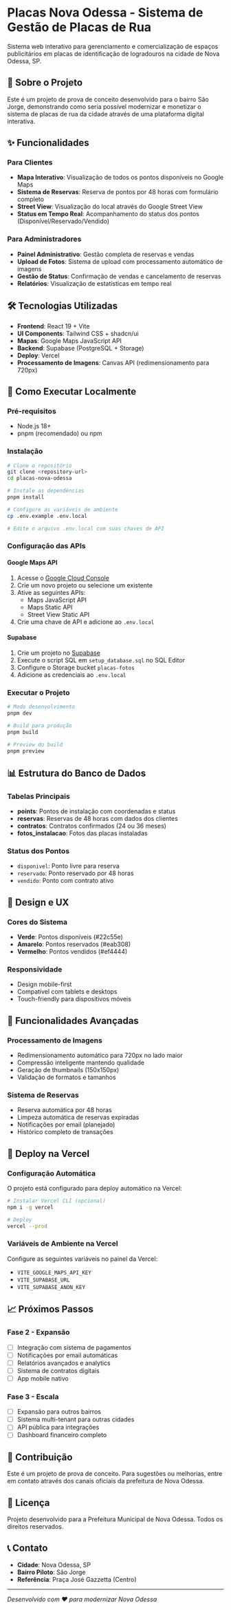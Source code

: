 # Placas Nova Odessa - Sistema de Gestão de Placas de Rua

Sistema web interativo para gerenciamento e comercialização de espaços publicitários em placas de identificação de logradouros na cidade de Nova Odessa, SP.

## 🎯 Sobre o Projeto

Este é um projeto de prova de conceito desenvolvido para o bairro São Jorge, demonstrando como seria possível modernizar e monetizar o sistema de placas de rua da cidade através de uma plataforma digital interativa.

## ✨ Funcionalidades

### Para Clientes
- **Mapa Interativo**: Visualização de todos os pontos disponíveis no Google Maps
- **Sistema de Reservas**: Reserva de pontos por 48 horas com formulário completo
- **Street View**: Visualização do local através do Google Street View
- **Status em Tempo Real**: Acompanhamento do status dos pontos (Disponível/Reservado/Vendido)

### Para Administradores
- **Painel Administrativo**: Gestão completa de reservas e vendas
- **Upload de Fotos**: Sistema de upload com processamento automático de imagens
- **Gestão de Status**: Confirmação de vendas e cancelamento de reservas
- **Relatórios**: Visualização de estatísticas em tempo real

## 🛠️ Tecnologias Utilizadas

- **Frontend**: React 19 + Vite
- **UI Components**: Tailwind CSS + shadcn/ui
- **Mapas**: Google Maps JavaScript API
- **Backend**: Supabase (PostgreSQL + Storage)
- **Deploy**: Vercel
- **Processamento de Imagens**: Canvas API (redimensionamento para 720px)

## 🚀 Como Executar Localmente

### Pré-requisitos
- Node.js 18+
- pnpm (recomendado) ou npm

### Instalação
```bash
# Clone o repositório
git clone <repository-url>
cd placas-nova-odessa

# Instale as dependências
pnpm install

# Configure as variáveis de ambiente
cp .env.example .env.local

# Edite o arquivo .env.local com suas chaves de API
```

### Configuração das APIs

#### Google Maps API
1. Acesse o [Google Cloud Console](https://console.cloud.google.com/)
2. Crie um novo projeto ou selecione um existente
3. Ative as seguintes APIs:
   - Maps JavaScript API
   - Maps Static API
   - Street View Static API
4. Crie uma chave de API e adicione ao `.env.local`

#### Supabase
1. Crie um projeto no [Supabase](https://supabase.com/)
2. Execute o script SQL em `setup_database.sql` no SQL Editor
3. Configure o Storage bucket `placas-fotos`
4. Adicione as credenciais ao `.env.local`

### Executar o Projeto
```bash
# Modo desenvolvimento
pnpm dev

# Build para produção
pnpm build

# Preview do build
pnpm preview
```

## 📊 Estrutura do Banco de Dados

### Tabelas Principais
- **points**: Pontos de instalação com coordenadas e status
- **reservas**: Reservas de 48 horas com dados dos clientes
- **contratos**: Contratos confirmados (24 ou 36 meses)
- **fotos_instalacao**: Fotos das placas instaladas

### Status dos Pontos
- `disponivel`: Ponto livre para reserva
- `reservado`: Ponto reservado por 48 horas
- `vendido`: Ponto com contrato ativo

## 🎨 Design e UX

### Cores do Sistema
- **Verde**: Pontos disponíveis (#22c55e)
- **Amarelo**: Pontos reservados (#eab308)
- **Vermelho**: Pontos vendidos (#ef4444)

### Responsividade
- Design mobile-first
- Compatível com tablets e desktops
- Touch-friendly para dispositivos móveis

## 📱 Funcionalidades Avançadas

### Processamento de Imagens
- Redimensionamento automático para 720px no lado maior
- Compressão inteligente mantendo qualidade
- Geração de thumbnails (150x150px)
- Validação de formatos e tamanhos

### Sistema de Reservas
- Reserva automática por 48 horas
- Limpeza automática de reservas expiradas
- Notificações por email (planejado)
- Histórico completo de transações

## 🚀 Deploy na Vercel

### Configuração Automática
O projeto está configurado para deploy automático na Vercel:

```bash
# Instalar Vercel CLI (opcional)
npm i -g vercel

# Deploy
vercel --prod
```

### Variáveis de Ambiente na Vercel
Configure as seguintes variáveis no painel da Vercel:
- `VITE_GOOGLE_MAPS_API_KEY`
- `VITE_SUPABASE_URL`
- `VITE_SUPABASE_ANON_KEY`

## 📈 Próximos Passos

### Fase 2 - Expansão
- [ ] Integração com sistema de pagamentos
- [ ] Notificações por email automáticas
- [ ] Relatórios avançados e analytics
- [ ] Sistema de contratos digitais
- [ ] App mobile nativo

### Fase 3 - Escala
- [ ] Expansão para outros bairros
- [ ] Sistema multi-tenant para outras cidades
- [ ] API pública para integrações
- [ ] Dashboard financeiro completo

## 🤝 Contribuição

Este é um projeto de prova de conceito. Para sugestões ou melhorias, entre em contato através dos canais oficiais da prefeitura de Nova Odessa.

## 📄 Licença

Projeto desenvolvido para a Prefeitura Municipal de Nova Odessa. Todos os direitos reservados.

## 📞 Contato

- **Cidade**: Nova Odessa, SP
- **Bairro Piloto**: São Jorge
- **Referência**: Praça José Gazzetta (Centro)

---

*Desenvolvido com ❤️ para modernizar Nova Odessa*
